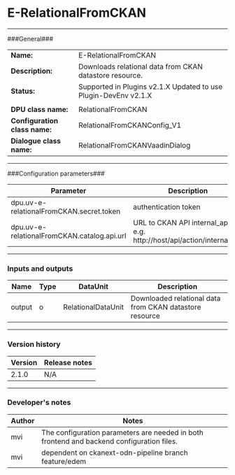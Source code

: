 # E-RelationalFromCKAN #
----------

###General###

|                              |                                                               |
|------------------------------|---------------------------------------------------------------|
|**Name:**                     |E-RelationalFromCKAN                                           |
|**Description:**              |Downloads relational data from CKAN datastore resource.        |
|**Status:**                   |Supported in Plugins v2.1.X Updated to use Plugin-DevEnv v2.1.X |
|                              |                                                               |
|**DPU class name:**           |RelationalFromCKAN                                             | 
|**Configuration class name:** |RelationalFromCKANConfig_V1                                    |
|**Dialogue class name:**      |RelationalFromCKANVaadinDialog                                 | 

***

###Configuration parameters###

|Parameter                        |Description                             |                                                        
|---------------------------------|----------------------------------------|
|dpu.uv-e-relationalFromCKAN.secret.token |authentication token |
|dpu.uv-e-relationalFromCKAN.catalog.api.url |URL to CKAN API internal_api, e.g. http://host/api/action/internal_api  |

***

### Inputs and outputs ###

|Name                |Type       |DataUnit                         |Description                        |
|--------------------|-----------|---------------------------------|-----------------------------------|
|output              |o          |RelationalDataUnit               |Downloaded relational data from CKAN datastore resource |


***

### Version history ###

|Version            |Release notes                                   |
|-------------------|------------------------------------------------|
|2.1.0              |N/A                                             |                                


***

### Developer's notes ###

|Author            |Notes                 |
|------------------|----------------------|
|mvi               |The configuration parameters are needed in both frontend and backend configuration files. |
|mvi               |dependent on ckanext-odn-pipeline branch feature/edem|  

